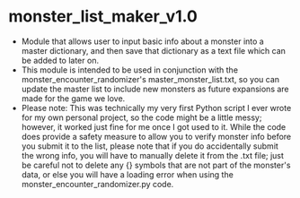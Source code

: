 # monster_list_maker_v1.0
* Module that allows user to input basic info about a monster into a master dictionary, and then save that dictionary as a text file which can be added to later on.
* This module is intended to be used in conjunction with the monster_encounter_randomizer's master_monster_list.txt, so you can update the master list to include new monsters as future expansions are made for the game we love.
* Please note: This was technically my very first Python script I ever wrote for my own personal project, so the code might be a little messy; however, it worked just fine for me once I got used to it. While the code does provide a safety measure to allow you to verify monster info before you submit it to the list, please note that if you do accidentally submit the wrong info, you will have to manually delete it from the .txt file; just be careful not to delete any {} symbols that are not part of the monster's data, or else you will have a loading error when using the monster_encounter_randomizer.py code.

